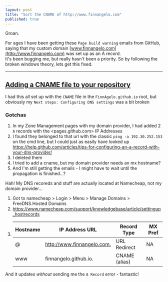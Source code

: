 ```yaml
---
layout: post
title: "Sort the CNAME of http://www.finnangelo.com"
published: true
---
```

Groan.

For ages I have been getting these `Page build warning` emails from GitHub, saying that my custom domain [www.finnangelo.com](http://www.finnangelo.com) was set up as an A record.  
It's been bugging me, but really hasn't been a priority. So by following the broken windows theory, lets get this fixed.

----------------------------------------

## [Adding a CNAME file to your repository](https://help.github.com/articles/adding-a-cname-file-to-your-repository/) ##

I had this all set up with the `CNAME` file in the `FinnAgelo.github.io` root, but obviously my `Next steps: Configuring DNS settings` was a bit broken

### Gotchas ###

01. In my Zone Management pages with my domain provider, I had added 2 `A` records with the <pages.github.com> IP Addresses
02. I found they belonged to that url with the classic `ping -a 192.30.252.153` on the cmd line, but I could just as easily have looked up <https://help.github.com/articles/tips-for-configuring-an-a-record-with-your-dns-provider/>
03. I deleted them
04. I tried to add a cname, but my domain provider needs an mx hostname?
05. And I'm still getting the emails - I might have to wait until the propagation is finished...?

Hah! My DNS recoreds and stuff are actually located at Namecheap, not my domain provider...

01. Got to namecheap > Login > Menu > Manage Domains > FreeDNS.Hosted Domains
02. <https://www.namecheap.com/support/knowledgebase/article/settingup_hostrecords>
03. | Hostname | IP Address URL               | Record Type     | MX Pref
    | -------- | ---------------------------- | --------------- |--------
    | @        | <http://www.finnangelo.com.> | URL Redirect    | NA
    | www      | finnangelo.github.io.        | CNAME (alias)   | NA

And it updates _without_ sending me the `A Record` error - fantastic!

